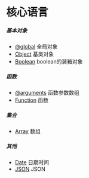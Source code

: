 # 核心语言

##### 基本对象

- [@global](global.md) 全局对象
- [Object](Object.md) 基类对象
- [Boolean](Boolean.md) boolean的装箱对象

##### 函数

- [@arguments](arguments.md) 函数参数数组
- [Function](Function.md) 函数

##### 集合

- [Array](Array.md) 数组

##### 其他

- [Date](Date.md) 日期时间
- [JSON](JSON.md) JSON